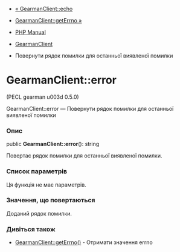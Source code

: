 - [« GearmanClient::echo](gearmanclient.echo.md)
- [GearmanClient::getErrno »](gearmanclient.geterrno.md)

- [PHP Manual](index.md)
- [GearmanClient](class.gearmanclient.md)
- Повернути рядок помилки для останньої виявленої помилки

# GearmanClient::error

(PECL gearman u003d 0.5.0)

GearmanClient::error — Повернути рядок помилки для останньої виявленої
помилки

### Опис

public **GearmanClient::error**(): string

Повертає рядок помилки для останньої виявленої помилки.

### Список параметрів

Ця функція не має параметрів.

### Значення, що повертаються

Доданий рядок помилки.

### Дивіться також

- [GearmanClient::getErrno()](gearmanclient.geterrno.md) - Отримати
значення errno
